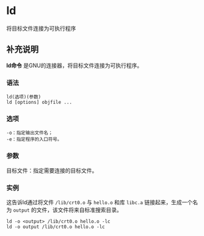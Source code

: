 #  ld

将目标文件连接为可执行程序

##  补充说明

**ld命令** 是GNU的连接器，将目标文件连接为可执行程序。

###  语法

    
    
    ld(选项)(参数)
    ld [options] objfile ...
    

###  选项

    
    
    -o：指定输出文件名；
    -e：指定程序的入口符号。
    

###  参数

目标文件：指定需要连接的目标文件。

###  实例

这告诉ld通过将文件 ` /lib/crt0.o ` 与 ` hello.o ` 和库 ` libc.a ` 链接起来，生成一个名为 ` output `
的文件，该文件将来自标准搜索目录。

    
    
    ld -o <output> /lib/crt0.o hello.o -lc
    ld -o output /lib/crt0.o hello.o -lc
    

